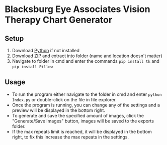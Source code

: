 # Blacksburg Eye Associates Vision Therapy Chart Generator

## Setup
1. Download [Python](https://www.python.org/downloads/) if not installed
2. Download [ZIP](https://github.com/AethersHaven/BEA-VT/archive/refs/heads/main.zip) and extract into folder (name and location doesn't matter)
3. Navigate to folder in cmd and enter the commands `pip install tk` and `pip install Pillow`

## Usage
* To run the program either navigate to the folder in cmd and enter `python Index.py` or double-click on the file in file explorer.
* Once the program is running, you can change any of the settings and a preview will be displayed in the bottom right.
* To generate and save the specified amount of images, click the "Generate/Save Images" button, images will be saved to the exports folder.
* If the max repeats limit is reached, it will be displayed in the bottom right, to fix this increase the max repeats in the settings.
